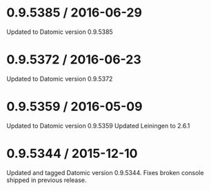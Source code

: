 
0.9.5385 / 2016-06-29
=====================

Updated to Datomic version 0.9.5385

0.9.5372 / 2016-06-23
=====================
Updated to Datomic version 0.9.5372

0.9.5359 / 2016-05-09
=====================
Updated to Datomic version 0.9.5359
Updated Leiningen to 2.6.1

0.9.5344 / 2015-12-10
=====================

Updated and tagged Datomic version 0.9.5344.
Fixes broken console shipped in previous release.

